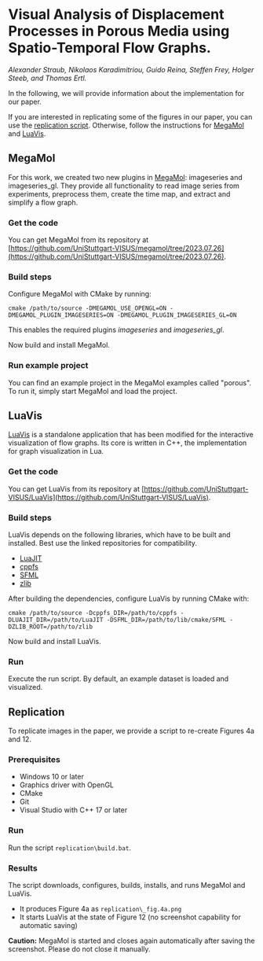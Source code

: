 # Visual Analysis of Displacement Processes in Porous Media using Spatio-Temporal Flow Graphs.

*Alexander Straub, Nikolaos Karadimitriou, Guido Reina, Steffen Frey, Holger Steeb, and Thomas Ertl.*

In the following, we will provide information about the implementation for our paper.

If you are interested in replicating some of the figures in our paper, you can use the [replication script](#replication). Otherwise, follow the instructions for [MegaMol](#megamol) and [LuaVis](luavis).



## MegaMol

For this work, we created two new plugins in [MegaMol](https://github.com/UniStuttgart-VISUS/megamol): imageseries and imageseries_gl.
They provide all functionality to read image series from experiments, preprocess them, create the time map, and extract and simplify a flow graph.

### Get the code

You can get MegaMol from its repository at [https://github.com/UniStuttgart-VISUS/megamol/tree/2023.07.26](https://github.com/UniStuttgart-VISUS/megamol/tree/2023.07.26).

### Build steps

Configure MegaMol with CMake by running:  
```
cmake /path/to/source -DMEGAMOL_USE_OPENGL=ON -DMEGAMOL_PLUGIN_IMAGESERIES=ON -DMEGAMOL_PLUGIN_IMAGESERIES_GL=ON
```
This enables the required plugins *imageseries* and *imageseries_gl*.

Now build and install MegaMol.

### Run example project

You can find an example project in the MegaMol examples called "porous".
To run it, simply start MegaMol and load the project.



## LuaVis

[LuaVis](https://github.com/UniStuttgart-VISUS/LuaVis) is a standalone application that has been modified for the interactive visualization of flow graphs.
Its core is written in C++, the implementation for graph visualization in Lua.

### Get the code

You can get LuaVis from its repository at [https://github.com/UniStuttgart-VISUS/LuaVis](https://github.com/UniStuttgart-VISUS/LuaVis).

### Build steps

LuaVis depends on the following libraries, which have to be built and installed.
Best use the linked repositories for compatibility.

- [LuaJIT](https://github.com/LuaJIT/LuaJIT/tree/v2.1)
- [cppfs](https://github.com/straubar/cppfs)
- [SFML](https://github.com/Marukyu/SFML)
- [zlib](https://github.com/madler/zlib)

After building the dependencies, configure LuaVis by running CMake with:
```
cmake /path/to/source -Dcppfs_DIR=/path/to/cppfs -DLUAJIT_DIR=/path/to/LuaJIT -DSFML_DIR=/path/to/lib/cmake/SFML -DZLIB_ROOT=/path/to/zlib
```

Now build and install LuaVis.

### Run

Execute the run script.
By default, an example dataset is loaded and visualized.



## Replication

To replicate images in the paper, we provide a script to re-create Figures 4a and 12.

### Prerequisites

- Windows 10 or later
- Graphics driver with OpenGL
- CMake
- Git
- Visual Studio with C++ 17 or later

### Run

Run the script `replication\build.bat`.

### Results

The script downloads, configures, builds, installs, and runs MegaMol and LuaVis.

- It produces Figure 4a as `replication\_fig.4a.png`
- It starts LuaVis at the state of Figure 12 (no screenshot capability for automatic saving)

**Caution:** MegaMol is started and closes again automatically after saving the screenshot. Please do not close it manually.
